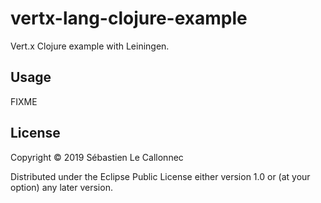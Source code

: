 # vertx-lang-clojure-example


Vert.x Clojure example with Leiningen.

## Usage

FIXME

## License

Copyright © 2019 Sébastien Le Callonnec

Distributed under the Eclipse Public License either version 1.0 or (at
your option) any later version.
